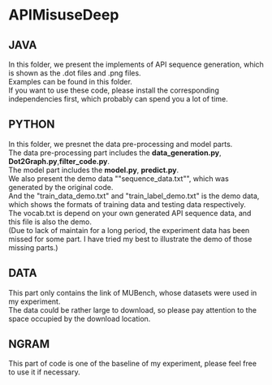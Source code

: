 # APIMisuseDeep

## JAVA 
In this folder, we present the implements of API sequence generation, which is shown as the .dot files and .png files.   
Examples can be found in this folder.  
If you want to use these code, please install the corresponding independencies first, which probably can spend you a lot of time.  
## PYTHON
In this folder, we presnet the data pre-processing and model parts.  
The data pre-processing part includes the **data_generation.py**, **Dot2Graph.py**,**filter_code.py**.  
The model part includes the **model.py**, **predict.py**.  
We also present the demo data ""sequence_data.txt"", which was generated by the original code.   
And the "train_data_demo.txt" and "train_label_demo.txt" is the demo data, which shows the formats of training data and testing data respectively.  
The vocab.txt is depend on your own generated API sequence data, and this file is also the demo.  
(Due to lack of maintain for a long period, the experiment data has been missed for some part. I have tried my best to illustrate the demo of those missing parts.)  
## DATA
This part only contains the link of MUBench, whose datasets were used in my experiment.    
The data could be rather large to download, so please pay attention to the space occupied by the download location.    
## NGRAM
This part of code is one of the baseline of my experiment, please feel free to use it if necessary.    

